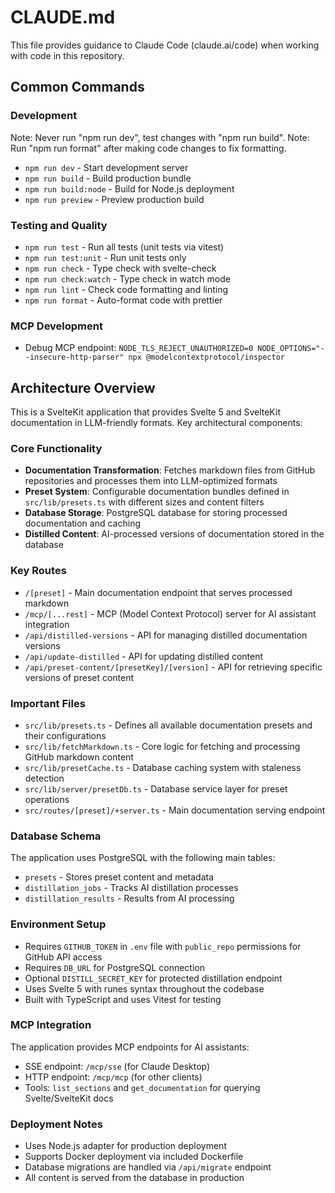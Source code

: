 # CLAUDE.md

This file provides guidance to Claude Code (claude.ai/code) when working with code in this repository.

## Common Commands

### Development

Note: Never run "npm run dev", test changes with "npm run build".
Note: Run "npm run format" after making code changes to fix formatting.

- `npm run dev` - Start development server
- `npm run build` - Build production bundle
- `npm run build:node` - Build for Node.js deployment
- `npm run preview` - Preview production build

### Testing and Quality

- `npm run test` - Run all tests (unit tests via vitest)
- `npm run test:unit` - Run unit tests only
- `npm run check` - Type check with svelte-check
- `npm run check:watch` - Type check in watch mode
- `npm run lint` - Check code formatting and linting
- `npm run format` - Auto-format code with prettier

### MCP Development

- Debug MCP endpoint: `NODE_TLS_REJECT_UNAUTHORIZED=0 NODE_OPTIONS="--insecure-http-parser" npx @modelcontextprotocol/inspector`

## Architecture Overview

This is a SvelteKit application that provides Svelte 5 and SvelteKit documentation in LLM-friendly formats. Key architectural components:

### Core Functionality

- **Documentation Transformation**: Fetches markdown files from GitHub repositories and processes them into LLM-optimized formats
- **Preset System**: Configurable documentation bundles defined in `src/lib/presets.ts` with different sizes and content filters
- **Database Storage**: PostgreSQL database for storing processed documentation and caching
- **Distilled Content**: AI-processed versions of documentation stored in the database

### Key Routes

- `/[preset]` - Main documentation endpoint that serves processed markdown
- `/mcp/[...rest]` - MCP (Model Context Protocol) server for AI assistant integration
- `/api/distilled-versions` - API for managing distilled documentation versions
- `/api/update-distilled` - API for updating distilled content
- `/api/preset-content/[presetKey]/[version]` - API for retrieving specific versions of preset content

### Important Files

- `src/lib/presets.ts` - Defines all available documentation presets and their configurations
- `src/lib/fetchMarkdown.ts` - Core logic for fetching and processing GitHub markdown content
- `src/lib/presetCache.ts` - Database caching system with staleness detection
- `src/lib/server/presetDb.ts` - Database service layer for preset operations
- `src/routes/[preset]/+server.ts` - Main documentation serving endpoint

### Database Schema

The application uses PostgreSQL with the following main tables:

- `presets` - Stores preset content and metadata
- `distillation_jobs` - Tracks AI distillation processes
- `distillation_results` - Results from AI processing

### Environment Setup

- Requires `GITHUB_TOKEN` in `.env` file with `public_repo` permissions for GitHub API access
- Requires `DB_URL` for PostgreSQL connection
- Optional `DISTILL_SECRET_KEY` for protected distillation endpoint
- Uses Svelte 5 with runes syntax throughout the codebase
- Built with TypeScript and uses Vitest for testing

### MCP Integration

The application provides MCP endpoints for AI assistants:

- SSE endpoint: `/mcp/sse` (for Claude Desktop)
- HTTP endpoint: `/mcp/mcp` (for other clients)
- Tools: `list_sections` and `get_documentation` for querying Svelte/SvelteKit docs

### Deployment Notes

- Uses Node.js adapter for production deployment
- Supports Docker deployment via included Dockerfile
- Database migrations are handled via `/api/migrate` endpoint
- All content is served from the database in production
